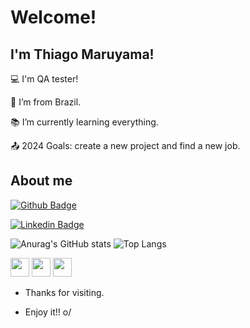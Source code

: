 # Welcome!

 

## I'm Thiago Maruyama!

 

:computer: I'm QA tester!

:house_with_garden: I’m from Brazil.

:books: I’m currently learning everything.

:outbox_tray: 2024 Goals: create a new project and find a new job.

 

## About me

[![Github Badge](https://img.shields.io/badge/-Github-000?style=flat-square&logo=Github&logoColor=white&link=https://github.com/thiagomaru)](https://github.com/thiagomaru)

[![Linkedin Badge](https://img.shields.io/badge/-LinkedIn-blue?style=flat-square&logo=Linkedin&logoColor=white&link=https://www.linkedin.com/in/thiagomaruyama/)](https://www.linkedin.com/in/thiagomaruyama/)

![Anurag's GitHub stats](https://github-readme-stats.vercel.app/api?username=thiagomaru&show_icons=true&theme=aura)
![Top Langs](https://github-readme-stats.vercel.app/api/top-langs/?username=thiagomaru&layout=compact&theme=aura)

<code><img height="30" src="https://miro.medium.com/v2/resize:fit:1200/1*ycIMlwgwicqlO6PcFRA-Iw.png"></code>
<code><img height="30" src="https://www.dbacorp.com.br/wp-content/uploads/2017/07/microsoft-sql-server-logo.png"></code>
<code><img height="30" src="https://www.ambientelivre.com.br/media/k2/items/cache/e9432fccf28a953514f077b86e5e657a_M.jpg"></code>

- Thanks for visiting.

- Enjoy it!! o/
